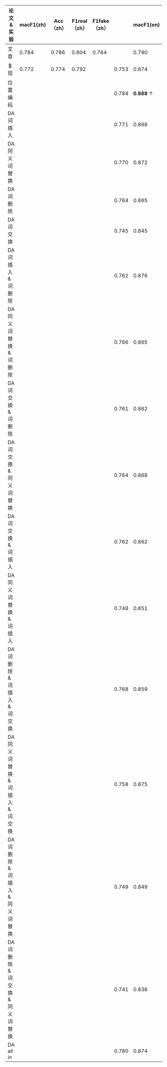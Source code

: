 |论文&实验|macF1(zh)|Acc（zh）|F1real（zh）|F1fake（zh）||macF1(en)|Acc(en)|F1real(en)|F1fake(en)|
|-----|----|-----|-----|-----|---|----|-----|-----|-----|
|文章|0.784|0.786|0.804|0.764||0.790|0.878|0.926|0.653|
|复现|0.772|0.774|0.792||0.753|0.874|0.923|0.643|
|位置编码|||||0.784|**0.888** ↑|**0.934** ↑|0.634|
|DA词插入|||||0.771|0.868|0.920|0.621|
|DA同义词替换|||||0.770|0.872|0.923|0.618|
|DA词删除|||||0.764|0.865|0.918|0.610|
|DA词交换|||||0.745|0.845|0.905|0.586|
|DA词插入&词删除|||||0.762|0.876|0.927|0.598|
|DA同义词替换&词删除|||||0.766|0.865|0.918|0.614|
|DA词交换&词删除|||||0.761|0.862|0.916|0.606|
|DA词交换&同义词替换|||||0.764|0.868|0.921|0.607|
|DA词交换&词插入|||||0.762|0.862|0.917|0.608|
|DA同义词替换&词插入|||||0.748|0.851|0.909|0.587|
|DA词删除&词插入&词交换|||||0.768|0.859|0.913|0.623|
|DA同义词替换&词插入&词交换|||||0.758|0.875|0.926|0.590|
|DA词删除&词插入&同义词替换|||||0.749|0.849|0.907|0.591|
|DA词删除&词交换&同义词替换|||||0.741|0.836|0.898|0.583|
|DA all in |||||0.780|0.874|0.924|0,636|
